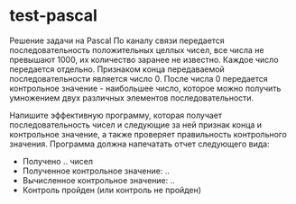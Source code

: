 # test-pascal
Решение задачи на Pascal
По каналу связи передается последовательность положительных целлых чисел, все числа не превышают 1000, их количество заранее не известно. Каждое число передается отдельно. Признаком конца передаваемой последовательности является число 0. После числа 0 передается контрольное значение - наибольшее число, которое можно получить умножением двух различных элементов последовательности.

Напишите эффективную программу, которая получает последовательность чисел и следующие за ней признак конца и контрольное значение, а также проверяет правильность контрольного значения. Программа должна напечатать отчет следующего вида:
- Получено .. чисел
- Полученное контрольное значение: ..
- Вычисленное контрольное значение: ..
- Контроль пройден (или контроль не пройден)

